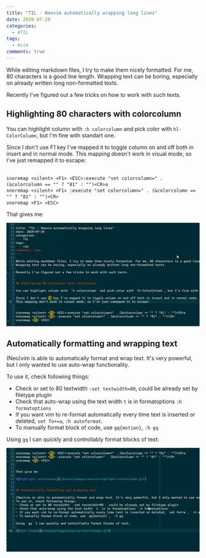 ```yaml
---
title: "TIL - Neovim automatically wrapping long lines"
date: 2020-07-20
categories:
  - #TIL
tags:
  - #vim
comments: true
---
```


While editing markdown files, I try to make them nicely formatted. For me, 80
characters is a good line length. Wrapping text can be boring, especially on
already written long non-formatted texts.

Recently I've figured out a few tricks on how to work with such texts.

## Highlighting 80 characters with colorcolumn

You can highlight column with `:h colorcolumn` and pick color with
`hl-ColorColumn`, but I'm fine with standart one.

Since I don't use F1 key I've mapped it to toggle column on and off both in
insert and in normal mode.
This mapping doesn't work in visual mode, so I've just remapped it to escape:

```

inoremap <silent> <F1> <ESC>:execute "set colorcolumn=" . (&colorcolumn == "" ? "81" : "")<CR>a
nnoremap <silent> <F1> :execute "set colorcolumn=" . (&colorcolumn == "" ? "81" : "")<CR>
vnoremap <F1> <ESC>
```

That gives me:

![Highlight colorcolumn](/assets/images/neovim-highlight-colorcolumn.gif)

## Automatically formatting and wrapping text

(Neo)vim is able to automatically format and wrap text. It's very powerful, but
I only wanted to use auto-wrap functionality.

To use it, check following things:
* Check or set to 80 textwidth `:set textwidth=80`, could be already set by
filetype plugin
* Check that auto-wrap using the text width `t` is in formatoptions `:h
formatoptions`
* If you want vim to re-format automatically every time text is inserted or
deleted, `set fo+=a`, `:h autoformat`.
* To manually format block of code, use `gq{motion}`, `:h gq`

Using `gq` I can quickly and controllably format blocks of text:

![Highlight colorcolumn](/assets/images/neovim-text-format.gif)
